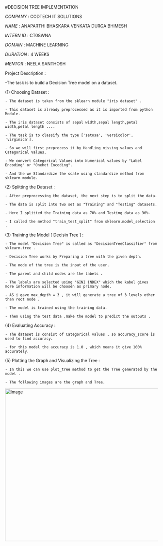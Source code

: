 #DECISION TREE IMPLEMENTATION

*COMPANY* : CODTECH IT SOLUTIONS

*NAME* : ANAPARTHI BHASKARA VENKATA DURGA BHIMESH

*INTERN ID* : CT08WNA

*DOMAIN* : MACHINE LEARNING

*DURATION* : 4 WEEKS

*MENTOR* : NEELA SANTHOSH


Project Description : 

-The task is to build a Decision Tree model on a dataset.

  (1) Choosing Dataset : 

    - The dataset is taken from the sklearn module "iris dataset" .
    
    - This dataset is already preprocessed as it is imported from python Module.
    
    - The iris dataset consists of sepal width,sepal length,petal width,petal length ....
    
    - The task is to classify the type ['setosa', 'versicolor', 'virginica'].

    - So we will first preprocess it by Handling missing values and Categorical Values.

    - We convert Categorical Values into Numerical values by "Label Encoding" or "Onehot Encoding".

    - And the we Standardize the scale using standardize method from sklearn module.

  (2) Splitting the Dataset :

    - After preprocessing the dataset, the next step is to split the data.

    - The data is split into two set as "Training" and "Testing" datasets.

    - Here I splitted the Training data as 70% and Testing data as 30%.

    - I called the method "train_test_split" from sklearn.model_selection .

  (3) Training the Model [ Decisin Tree ] :

    - The model "Decision Tree" is called as "DecisionTreeClassifier" from sklearn.tree .

    - Decision Tree works by Preparing a tree with the given depth.

    - The node of the tree is the input of the user.

    - The parent and child nodes are the labels .

    - The labels are selected using "GINI INDEX" which the kabel gives more information will be choosen as primary node.

    - AS i gave max_depth = 3 , it will generate a tree of 3 levels other than root node .

    - The model is trained using the training data.

    - Then using the test data ,make the model to predict the outputs .

  (4) Evaluating Accuracy : 

    - The dataset is consist of Categorical values , so accuracy_score is used to find accuracy.

    - for this model the accuracy is 1.0 , which means it give 100% accurately.

  (5) Plotting the Graph and Visualizing the Tree :

    - In this we can use plot_tree method to get the Tree generated by the model .

    - The following images are the graph and Tree.


<img height="500" width="700" alt="Image" src="https://github.com/user-attachments/assets/839d350b-4c0a-4f31-8540-4731790c7c7d" />
  








    
    


































    
    
